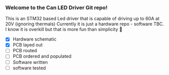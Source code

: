 ### Welcome to the Can LED Driver Git repo!

This is an STM32 based Led driver that is capable of driving up to 60A at 20V (ignoring thermals)
Currently it is just a hardware repo - software TBC.  I know it is overkill but that is more fun than simplicity :seal:


- [x] Hardware schematic
- [x] PCB layed out 
- [ ] PCB routed
- [ ] PCB ordered and populated
- [ ] Software written
- [ ] software tested

